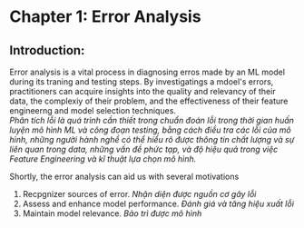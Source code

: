 # Chapter 1: Error Analysis

## Introduction: 
Error analysis is a vital process in diagnosing erros made by an ML model during its traning and testing steps. By investigatings a mdoel's errors, practitioners can acquire insights into the quality and relevancy of their data, the complexiy of their problem, and the effectiveness of their feature engineerng and model selection techniques.<br>
*Phân tích lỗi là quá trình cần thiết trong chuẩn đoán lỗi trong thời gian huấn luyện mô hình ML và công đoạn testing, bằng cách điều tra các lỗi của mô hình, những người hành nghề có thể hiểu rõ được thông tin chất lượng và sự liên quan trong data, những vấn đề phức tạp, và độ hiệu quả trong việc Feature Engineering và kĩ thuật lựa chọn mô hình.* <br>

Shortly, the error analysis can aid us with several motivations<br>

1. Recpgnizer sources of error. *Nhận diện được nguồn cơ gây lỗi*<br>
2. Assess and enhance model performance.  *Đánh giá và tăng hiệu xuất lỗi*<br>
3. Maintain model relevance. *Bảo trì được mô hình*<br>


